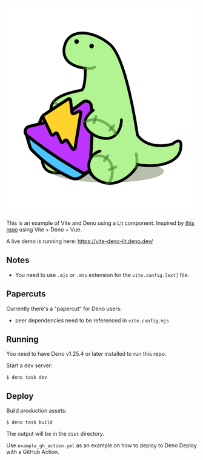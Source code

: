 <img src="./public/vite-deno.svg" title="Vite + Deno"/>

This is an example of Vite and Deno using a Lit component. Inspired by [this repo](https://github.com/bartlomieju/vite-deno-example) using Vite + Deno + Vue.

A live demo is running here: https://vite-deno-lit.deno.dev/

## Notes

- You need to use `.mjs` or `.mts` extension for the `vite.config.[ext]` file.

## Papercuts

Currently there's a "papercut" for Deno users:

- peer dependencies need to be referenced in `vite.config.mjs`

## Running

You need to have Deno v1.25.4 or later installed to run this repo.

Start a dev server:

```
$ deno task dev
```

## Deploy

Build production assets:

```
$ deno task build
```

The output will be in the `dist` directory.

Use `example_gh_action.yml` as an example on how to deploy to Deno Deploy with a GitHub Action.